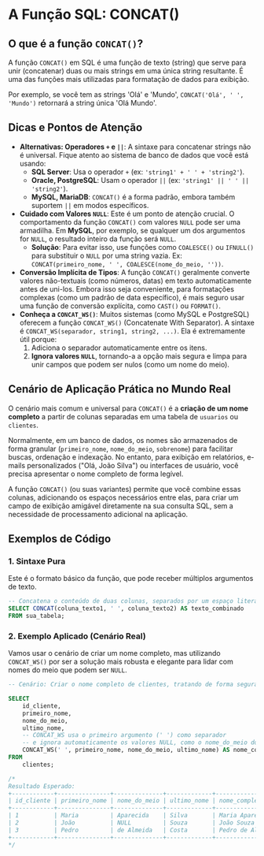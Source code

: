# A Função SQL: CONCAT()

## O que é a função `CONCAT()`?

A função `CONCAT()` em SQL é uma função de texto (string) que serve para unir (concatenar) duas ou mais strings em uma única string resultante. É uma das funções mais utilizadas para formatação de dados para exibição.

Por exemplo, se você tem as strings 'Olá' e 'Mundo', `CONCAT('Olá', ' ', 'Mundo')` retornará a string única 'Olá Mundo'.

## Dicas e Pontos de Atenção

  * **Alternativas: Operadores `+` e `||`**: A sintaxe para concatenar strings não é universal. Fique atento ao sistema de banco de dados que você está usando:
      * **SQL Server**: Usa o operador `+` (ex: `'string1' + ' ' + 'string2'`).
      * **Oracle, PostgreSQL**: Usam o operador `||` (ex: `'string1' || ' ' || 'string2'`).
      * **MySQL, MariaDB**: `CONCAT()` é a forma padrão, embora também suportem `||` em modos específicos.
  * **Cuidado com Valores `NULL`**: Este é um ponto de atenção crucial. O comportamento da função `CONCAT()` com valores `NULL` pode ser uma armadilha. Em **MySQL**, por exemplo, se qualquer um dos argumentos for `NULL`, o resultado inteiro da função será `NULL`.
      * **Solução**: Para evitar isso, use funções como `COALESCE()` ou `IFNULL()` para substituir o `NULL` por uma string vazia. Ex: `CONCAT(primeiro_nome, ' ', COALESCE(nome_do_meio, ''))`.
  * **Conversão Implícita de Tipos**: A função `CONCAT()` geralmente converte valores não-textuais (como números, datas) em texto automaticamente antes de uni-los. Embora isso seja conveniente, para formatações complexas (como um padrão de data específico), é mais seguro usar uma função de conversão explícita, como `CAST()` ou `FORMAT()`.
  * **Conheça a `CONCAT_WS()`**: Muitos sistemas (como MySQL e PostgreSQL) oferecem a função `CONCAT_WS()` (Concatenate With Separator). A sintaxe é `CONCAT_WS(separador, string1, string2, ...)`. Ela é extremamente útil porque:
    1.  Adiciona o separador automaticamente entre os itens.
    2.  **Ignora valores `NULL`**, tornando-a a opção mais segura e limpa para unir campos que podem ser nulos (como um nome do meio).

## Cenário de Aplicação Prática no Mundo Real

O cenário mais comum e universal para `CONCAT()` é a **criação de um nome completo** a partir de colunas separadas em uma tabela de `usuarios` ou `clientes`.

Normalmente, em um banco de dados, os nomes são armazenados de forma granular (`primeiro_nome`, `nome_do_meio`, `sobrenome`) para facilitar buscas, ordenação e indexação. No entanto, para exibição em relatórios, e-mails personalizados ("Olá, João Silva") ou interfaces de usuário, você precisa apresentar o nome completo de forma legível.

A função `CONCAT()` (ou suas variantes) permite que você combine essas colunas, adicionando os espaços necessários entre elas, para criar um campo de exibição amigável diretamente na sua consulta SQL, sem a necessidade de processamento adicional na aplicação.

## Exemplos de Código

### 1\. Sintaxe Pura

Este é o formato básico da função, que pode receber múltiplos argumentos de texto.

```sql
-- Concatena o conteúdo de duas colunas, separados por um espaço literal
SELECT CONCAT(coluna_texto1, ' ', coluna_texto2) AS texto_combinado
FROM sua_tabela;
```

### 2\. Exemplo Aplicado (Cenário Real)

Vamos usar o cenário de criar um nome completo, mas utilizando `CONCAT_WS()` por ser a solução mais robusta e elegante para lidar com nomes do meio que podem ser `NULL`.

```sql
-- Cenário: Criar o nome completo de clientes, tratando de forma segura os nomes do meio que podem ser nulos.

SELECT
    id_cliente,
    primeiro_nome,
    nome_do_meio,
    ultimo_nome,
    -- CONCAT_WS usa o primeiro argumento (' ') como separador
    -- e ignora automaticamente os valores NULL, como o nome_do_meio do cliente 2.
    CONCAT_WS(' ', primeiro_nome, nome_do_meio, ultimo_nome) AS nome_completo
FROM
    clientes;

/*
Resultado Esperado:
+------------+---------------+--------------+-------------+--------------------------+
| id_cliente | primeiro_nome | nome_do_meio | ultimo_nome | nome_completo            |
+------------+---------------+--------------+-------------+--------------------------+
| 1          | Maria         | Aparecida    | Silva       | Maria Aparecida Silva    |
| 2          | João          | NULL         | Souza       | João Souza               |
| 3          | Pedro         | de Almeida   | Costa       | Pedro de Almeida Costa   |
+------------+---------------+--------------+-------------+--------------------------+
*/
```
